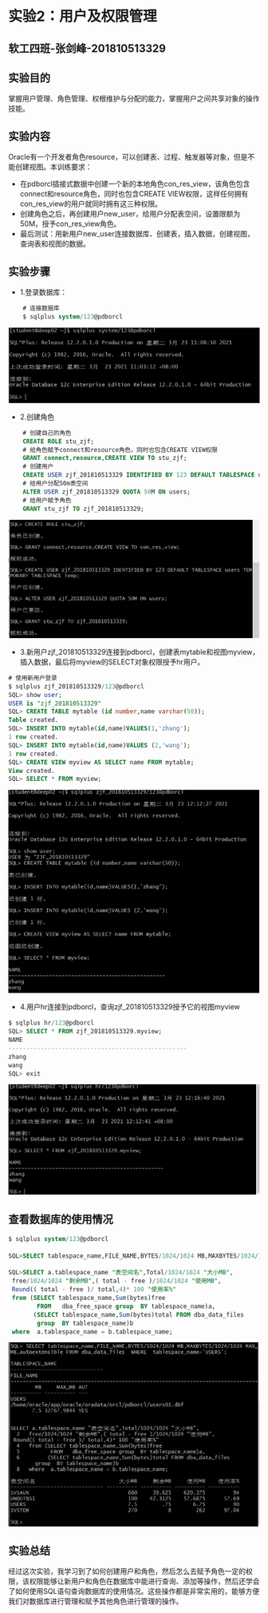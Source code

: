 # 实验2：用户及权限管理

## 软工四班-张剑峰-201810513329

## 实验目的

掌握用户管理、角色管理、权根维护与分配的能力，掌握用户之间共享对象的操作技能。

## 实验内容

Oracle有一个开发者角色resource，可以创建表、过程、触发器等对象，但是不能创建视图。本训练要求：

- 在pdborcl插接式数据中创建一个新的本地角色con_res_view，该角色包含connect和resource角色，同时也包含CREATE VIEW权限，这样任何拥有con_res_view的用户就同时拥有这三种权限。
- 创建角色之后，再创建用户new_user，给用户分配表空间，设置限额为50M，授予con_res_view角色。
- 最后测试：用新用户new_user连接数据库、创建表，插入数据，创建视图，查询表和视图的数据。

## 实验步骤

- 1.登录数据库：

```sql
    # 连接数据库
    $ sqlplus system/123@pdborcl
```

![执行结果](1.png)

- 2.创建角色

```sql
    # 创建自己的角色
    CREATE ROLE stu_zjf;
    # 给角色赋予connect和resource角色，同时也包含CREATE VIEW权限
    GRANT connect,resource,CREATE VIEW TO stu_zjf;
    # 创建用户
    CREATE USER zjf_201810513329 IDENTIFIED BY 123 DEFAULT TABLESPACE users TEMPORARY TABLESPACE temp;
    # 给用户分配50m表空间
    ALTER USER zjf_201810513329 QUOTA 50M ON users;
    # 给用户赋予角色
    GRANT stu_zjf TO zjf_201810513329;

```

![执行结果](2.png)

- 3.新用户zjf_201810513329连接到pdborcl，创建表mytable和视图myview，插入数据，最后将myview的SELECT对象权限授予hr用户。

```sql
# 使用新用户登录
$ sqlplus zjf_201810513329/123@pdborcl
SQL> show user;
USER is "zjf_201810513329"
SQL> CREATE TABLE mytable (id number,name varchar(50));
Table created.
SQL> INSERT INTO mytable(id,name)VALUES(1,'zhang');
1 row created.
SQL> INSERT INTO mytable(id,name)VALUES (2,'wang');
1 row created.
SQL> CREATE VIEW myview AS SELECT name FROM mytable;
View created.
SQL> SELECT * FROM myview;
```

![执行结果](3.png)

- 4.用户hr连接到pdborcl，查询zjf_201810513329授予它的视图myview

```sql
$ sqlplus hr/123@pdborcl
SQL> SELECT * FROM zjf_201810513329.myview;
NAME
--------------------------------------------------
zhang
wang
SQL> exit
```

![执行结果](4.png)

## 查看数据库的使用情况

```sql
$ sqlplus system/123@pdborcl

SQL>SELECT tablespace_name,FILE_NAME,BYTES/1024/1024 MB,MAXBYTES/1024/1024 MAX_MB,autoextensible FROM dba_data_files  WHERE  tablespace_name='USERS';

SQL>SELECT a.tablespace_name "表空间名",Total/1024/1024 "大小MB",
 free/1024/1024 "剩余MB",( total - free )/1024/1024 "使用MB",
 Round(( total - free )/ total,4)* 100 "使用率%"
 from (SELECT tablespace_name,Sum(bytes)free
        FROM   dba_free_space group  BY tablespace_name)a,
       (SELECT tablespace_name,Sum(bytes)total FROM dba_data_files
        group  BY tablespace_name)b
 where  a.tablespace_name = b.tablespace_name;
```

![执行结果](5.png)

## 实验总结

经过这次实验，我学习到了如何创建用户和角色，然后怎么去赋予角色一定的权限，该权限能够让新用户和角色在数据库中能进行查询、添加等操作，然后还学会了如何使用SQL语句查询数据库的使用情况。这些操作都是非常实用的，能够方便我们对数据库进行管理和赋予其他角色进行管理的操作。

